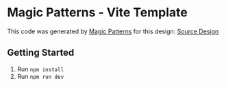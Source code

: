 # Magic Patterns - Vite Template

This code was generated by [Magic Patterns](https://magicpatterns.com) for this design: [Source Design](https://magicpatterns.com/c/xgfcxxfn1jeuhfhnepicvv)

## Getting Started

1. Run `npm install`
2. Run `npm run dev`
